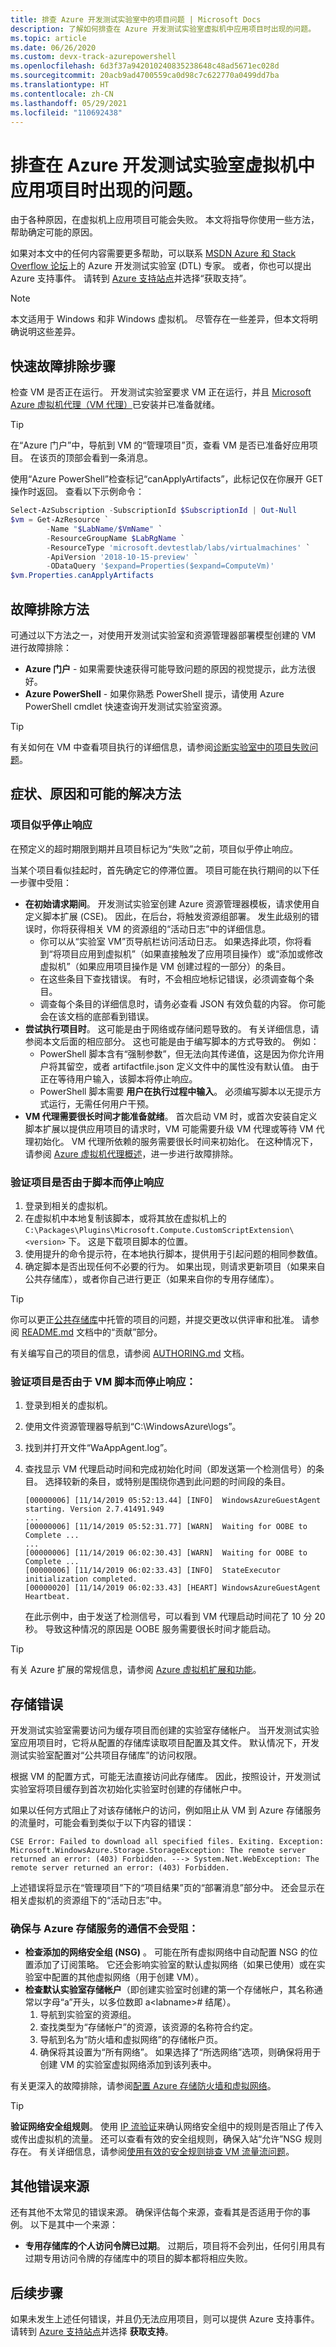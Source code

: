 ```yaml
---
title: 排查 Azure 开发测试实验室中的项目问题 | Microsoft Docs
description: 了解如何排查在 Azure 开发测试实验室虚拟机中应用项目时出现的问题。
ms.topic: article
ms.date: 06/26/2020
ms.custom: devx-track-azurepowershell
ms.openlocfilehash: 6d3f37a942010240835238648c48ad5671ec028d
ms.sourcegitcommit: 20acb9ad4700559ca0d98c7c622770a0499dd7ba
ms.translationtype: HT
ms.contentlocale: zh-CN
ms.lasthandoff: 05/29/2021
ms.locfileid: "110692438"
---
```

# <a name="troubleshoot-issues-when-applying-artifacts-in-an-azure-devtest-labs-virtual-machine"></a>排查在 Azure 开发测试实验室虚拟机中应用项目时出现的问题。
由于各种原因，在虚拟机上应用项目可能会失败。 本文将指导你使用一些方法，帮助确定可能的原因。

如果对本文中的任何内容需要更多帮助，可以联系 [MSDN Azure 和 Stack Overflow 论坛](https://azure.microsoft.com/support/forums/)上的 Azure 开发测试实验室 (DTL) 专家。 或者，你也可以提出 Azure 支持事件。 请转到 [Azure 支持站点](https://azure.microsoft.com/support/options/)并选择“获取支持”。   

> [!NOTE]
> 本文适用于 Windows 和非 Windows 虚拟机。 尽管存在一些差异，但本文将明确说明这些差异。

## <a name="quick-troubleshooting-steps"></a>快速故障排除步骤
检查 VM 是否正在运行。 开发测试实验室要求 VM 正在运行，并且 [Microsoft Azure 虚拟机代理（VM 代理）](../virtual-machines/extensions/agent-windows.md)已安装并已准备就绪。

> [!TIP]
> 在“Azure 门户”中，导航到 VM 的“管理项目”页，查看 VM 是否已准备好应用项目。 在该页的顶部会看到一条消息。 
> 
> 使用“Azure PowerShell”检查标记“canApplyArtifacts”，此标记仅在你展开 GET 操作时返回。 查看以下示例命令：

```powershell
Select-AzSubscription -SubscriptionId $SubscriptionId | Out-Null
$vm = Get-AzResource `
        -Name "$LabName/$VmName" `
        -ResourceGroupName $LabRgName `
        -ResourceType 'microsoft.devtestlab/labs/virtualmachines' `
        -ApiVersion '2018-10-15-preview' `
        -ODataQuery '$expand=Properties($expand=ComputeVm)'
$vm.Properties.canApplyArtifacts
```

## <a name="ways-to-troubleshoot"></a>故障排除方法 
可通过以下方法之一，对使用开发测试实验室和资源管理器部署模型创建的 VM 进行故障排除：

- **Azure 门户** - 如果需要快速获得可能导致问题的原因的视觉提示，此方法很好。
- **Azure PowerShell** - 如果你熟悉 PowerShell 提示，请使用 Azure PowerShell cmdlet 快速查询开发测试实验室资源。

> [!TIP]
> 有关如何在 VM 中查看项目执行的详细信息，请参阅[诊断实验室中的项目失败问题](devtest-lab-troubleshoot-artifact-failure.md)。

## <a name="symptoms-causes-and-potential-resolutions"></a>症状、原因和可能的解决方法 

### <a name="artifact-appears-to-stop-responding"></a>项目似乎停止响应

在预定义的超时期限到期并且项目标记为“失败”之前，项目似乎停止响应。

当某个项目看似挂起时，首先确定它的停滞位置。 项目可能在执行期间的以下任一步骤中受阻：

- **在初始请求期间**。 开发测试实验室创建 Azure 资源管理器模板，请求使用自定义脚本扩展 (CSE)。 因此，在后台，将触发资源组部署。 发生此级别的错误时，你将获得相关 VM 的资源组的“活动日志”中的详细信息。  
    - 你可以从“实验室 VM”页导航栏访问活动日志。 如果选择此项，你将看到“将项目应用到虚拟机”（如果直接触发了应用项目操作）或“添加或修改虚拟机”（如果应用项目操作是 VM 创建过程的一部分）的条目。
    - 在这些条目下查找错误。 有时，不会相应地标记错误，必须调查每个条目。
    - 调查每个条目的详细信息时，请务必查看 JSON 有效负载的内容。 你可能会在该文档的底部看到错误。
- **尝试执行项目时**。 这可能是由于网络或存储问题导致的。 有关详细信息，请参阅本文后面的相应部分。 这也可能是由于编写脚本的方式导致的。 例如：
    - PowerShell 脚本含有“强制参数”，但无法向其传递值，这是因为你允许用户将其留空，或者 artifactfile.json 定义文件中的属性没有默认值。 由于正在等待用户输入，该脚本将停止响应。
    - PowerShell 脚本需要 **用户在执行过程中输入**。 必须编写脚本以无提示方式运行，无需任何用户干预。
- **VM 代理需要很长时间才能准备就绪**。 首次启动 VM 时，或首次安装自定义脚本扩展以提供应用项目的请求时，VM 可能需要升级 VM 代理或等待 VM 代理初始化。 VM 代理所依赖的服务需要很长时间来初始化。 在这种情况下，请参阅 [Azure 虚拟机代理概述](../virtual-machines/extensions/agent-windows.md)，进一步进行故障排除。

### <a name="to-verify-if-the-artifact-appears-to-stop-responding-because-of-the-script"></a>验证项目是否由于脚本而停止响应

1. 登录到相关的虚拟机。
2. 在虚拟机中本地复制该脚本，或将其放在虚拟机上的 `C:\Packages\Plugins\Microsoft.Compute.CustomScriptExtension\<version>` 下。 这是下载项目脚本的位置。
3. 使用提升的命令提示符，在本地执行脚本，提供用于引起问题的相同参数值。
4. 确定脚本是否出现任何不必要的行为。 如果出现，则请求更新项目（如果来自公共存储库），或者你自己进行更正（如果来自你的专用存储库）。

> [!TIP]
> 你可以更正[公共存储库](https://github.com/Azure/azure-devtestlab)中托管的项目的问题，并提交更改以供评审和批准。 请参阅 [README.md](https://github.com/Azure/azure-devtestlab/blob/master/Artifacts/README.md) 文档中的“贡献”部分。
> 
> 有关编写自己的项目的信息，请参阅 [AUTHORING.md](https://github.com/Azure/azure-devtestlab/blob/master/Artifacts/AUTHORING.md) 文档。

### <a name="to-verify-if-the-artifact-appears-to-stop-responding-because-of-the-vm-agent"></a>验证项目是否由于 VM 脚本而停止响应：
1. 登录到相关的虚拟机。
2. 使用文件资源管理器导航到“C:\WindowsAzure\logs”。
3. 找到并打开文件“WaAppAgent.log”。
4. 查找显示 VM 代理启动时间和完成初始化时间（即发送第一个检测信号）的条目。 选择较新的条目，或特别是围绕你遇到此问题的时间段的条目。

    ```
    [00000006] [11/14/2019 05:52:13.44] [INFO]  WindowsAzureGuestAgent starting. Version 2.7.41491.949
    ...
    [00000006] [11/14/2019 05:52:31.77] [WARN]  Waiting for OOBE to Complete ...
    ...
    [00000006] [11/14/2019 06:02:30.43] [WARN]  Waiting for OOBE to Complete ...
    [00000006] [11/14/2019 06:02:33.43] [INFO]  StateExecutor initialization completed.
    [00000020] [11/14/2019 06:02:33.43] [HEART] WindowsAzureGuestAgent Heartbeat.
    ```
    在此示例中，由于发送了检测信号，可以看到 VM 代理启动时间花了 10 分 20 秒。 导致这种情况的原因是 OOBE 服务需要很长时间才能启动。

> [!TIP]
> 有关 Azure 扩展的常规信息，请参阅 [Azure 虚拟机扩展和功能](../virtual-machines/extensions/overview.md)。

## <a name="storage-errors"></a>存储错误
开发测试实验室需要访问为缓存项目而创建的实验室存储帐户。 当开发测试实验室应用项目时，它将从配置的存储库读取项目配置及其文件。 默认情况下，开发测试实验室配置对“公共项目存储库”的访问权限。

根据 VM 的配置方式，可能无法直接访问此存储库。 因此，按照设计，开发测试实验室将项目缓存到首次初始化实验室时创建的存储帐户中。

如果以任何方式阻止了对该存储帐户的访问，例如阻止从 VM 到 Azure 存储服务的流量时，可能会看到类似于以下内容的错误：

```shell
CSE Error: Failed to download all specified files. Exiting. Exception: Microsoft.WindowsAzure.Storage.StorageException: The remote server returned an error: (403) Forbidden. ---> System.Net.WebException: The remote server returned an error: (403) Forbidden.
```

上述错误将显示在“管理项目”下的“项目结果”页的“部署消息”部分中。 还会显示在相关虚拟机的资源组下的“活动日志”中。

### <a name="to-ensure-communication-to-the-azure-storage-service-isnt-being-blocked"></a>确保与 Azure 存储服务的通信不会受阻：

- **检查添加的网络安全组 (NSG)** 。 可能在所有虚拟网络中自动配置 NSG 的位置添加了订阅策略。 它还会影响实验室的默认虚拟网络（如果已使用）或在实验室中配置的其他虚拟网络（用于创建 VM）。
- **检查默认实验室存储帐户**（即创建实验室时创建的第一个存储帐户，其名称通常以字母“a”开头，以多位数即 a\<labname\># 结尾）。
    1. 导航到实验室的资源组。
    2. 查找类型为“存储帐户”的资源，该资源的名称符合约定。
    3. 导航到名为“防火墙和虚拟网络”的存储帐户页。
    4. 确保将其设置为“所有网络”。 如果选择了“所选网络”选项，则确保将用于创建 VM 的实验室虚拟网络添加到该列表中。

有关更深入的故障排除，请参阅[配置 Azure 存储防火墙和虚拟网络](../storage/common/storage-network-security.md)。

> [!TIP]
> **验证网络安全组规则**。 使用 [IP 流验证](../network-watcher/diagnose-vm-network-traffic-filtering-problem.md#use-ip-flow-verify)来确认网络安全组中的规则是否阻止了传入或传出虚拟机的流量。 还可以查看有效的安全组规则，确保入站“允许”NSG 规则存在。 有关详细信息，请参阅[使用有效的安全规则排查 VM 流量流问题](../virtual-network/diagnose-network-traffic-filter-problem.md)。

## <a name="other-sources-of-error"></a>其他错误来源
还有其他不太常见的错误来源。 确保评估每个来源，查看其是否适用于你的事例。 以下是其中一个来源： 

- **专用存储库的个人访问令牌已过期**。 过期后，项目将不会列出，任何引用具有过期专用访问令牌的存储库中的项目的脚本都将相应失败。

## <a name="next-steps"></a>后续步骤
如果未发生上述任何错误，并且仍无法应用项目，则可以提供 Azure 支持事件。 请转到 [Azure 支持站点](https://azure.microsoft.com/support/options/)并选择 **获取支持**。
